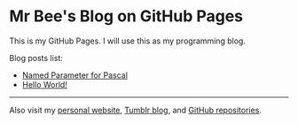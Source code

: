 # Mr Bee's Blog on GitHub Pages

This is my GitHub Pages. I will use this as my programming blog.

Blog posts list:
* [Named Parameter for Pascal](namedparameter.md)
* [Hello World!](hello.md)

---
Also visit my [personal website](https://pak.lebah.web.id), [Tumblr blog](http://paklebah.tumblr.com), and [GitHub repositories](http://github.com/pakLebah).
